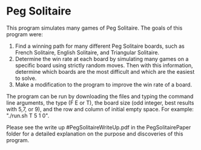 # Peg Solitaire

This program simulates many games of Peg Solitaire. The goals of this program were:
 1) Find a winning path for many different Peg Solitaire boards, such as French Solitaire, English Solitaire, and Triangular Solitaire.
 2) Determine the win rate at each board by simulating many games on a specific board using strictly random moves. Then with this information, determine which boards are the most difficult and which are the easiest to solve.
 3) Make a modification to the program to improve the win rate of a board.

The program can be run by downloading the files and typing the command line arguments, the type (F E or T), the board size (odd integer, best results with 5,7, or 9), and the row and column of initial empty space. For example:   "./run.sh T 5 1 0".

Please see the write up #PegSolitaireWriteUp.pdf in the PegSolitairePaper folder for a detailed explanation on the purpose and discoveries of this program.
